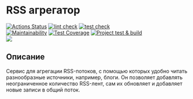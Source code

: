 # RSS агрегатор

[![Actions Status](https://github.com/ArtMan-8/frontend-project-lvl3/workflows/hexlet-check/badge.svg)](https://github.com/ArtMan-8/frontend-project-lvl3/actions) [![lint check](https://github.com/ArtMan-8/frontend-project-lvl3/actions/workflows/lint-check.yml/badge.svg)](https://github.com/ArtMan-8/frontend-project-lvl3/actions/workflows/lint-check.yml) [![test check](https://github.com/ArtMan-8/frontend-project-lvl3/actions/workflows/test-check.yml/badge.svg)](https://github.com/ArtMan-8/frontend-project-lvl3/actions/workflows/test-check.yml)<br />
[![Maintainability](https://api.codeclimate.com/v1/badges/c2a2d91a7c26b5fe09d3/maintainability)](https://codeclimate.com/github/ArtMan-8/frontend-project-lvl3/maintainability) [![Test Coverage](https://api.codeclimate.com/v1/badges/c2a2d91a7c26b5fe09d3/test_coverage)](https://codeclimate.com/github/ArtMan-8/frontend-project-lvl3/test_coverage) [![Project test & build](https://github.com/ArtMan-8/frontend-project-lvl3/actions/workflows/build.yml/badge.svg)](https://github.com/ArtMan-8/frontend-project-lvl3/actions/workflows/build.yml)<br />
<a target="_blank" href="https://artman-8.github.io/frontend-project-lvl3/"><img src="https://img.shields.io/badge/сайт-онлайн-000000?style=flat-square&labelColor=black"/></a>

## Описание

Сервис для агрегации RSS-потоков, с помощью которых удобно читать разнообразные источники, например, блоги. Он позволяет добавлять неограниченное количество RSS-лент, сам их обновляет и добавляет новые записи в общий поток.
